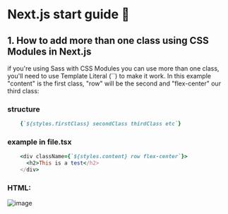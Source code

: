 # Next.js start guide 🐣

## 1. How to add more than one class using CSS Modules in Next.js

if you're using Sass with CSS Modules you can use more than one class, you'll need to use Template Literal (``) to make it work.
In this example "content" is the first class, "row" will be the second and "flex-center" our third class:

### structure
``` ruby
    {`${styles.firstClass} secondClass thirdClass etc`}
```
### example in file.tsx
``` ruby
    <div className={`${styles.content} row flex-center`}>
      <h2>This is a test</h2>
    </div>
```

### HTML:
![image](https://github.com/user-attachments/assets/e22da068-b4a8-4296-bf2e-47f5b71441c5)
